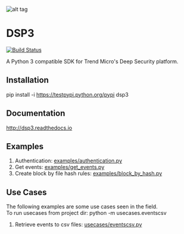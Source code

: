 ![alt tag](/docs/source/_static/dsp3_logo3.png?raw=true "DSP3")

DSP3
====
[![Build Status](https://travis-ci.org/jeffthorne/DSP3.svg?branch=master)](https://travis-ci.org/jeffthorne/deep_security)

A Python 3 compatible SDK for Trend Micro's Deep Security platform.

## Installation
pip install -i https://testpypi.python.org/pypi dsp3


## Documentation
http://dsp3.readthedocs.io

## Examples
1. Authentication: [examples/authentication.py](examples/authentication.py)
2. Get events: [examples/get_events.py](examples/get_events.py)
2. Create block by file hash rules: [examples/block_by_hash.py](examples/block_by_hash.py)

## Use Cases
The following examples are some use cases seen in the field.<br/>
To run usecases from project dir: python -m usecases.eventscsv

1. Retrieve events to csv files: [usecases/eventscsv.py](usecases/eventscsv.py)
